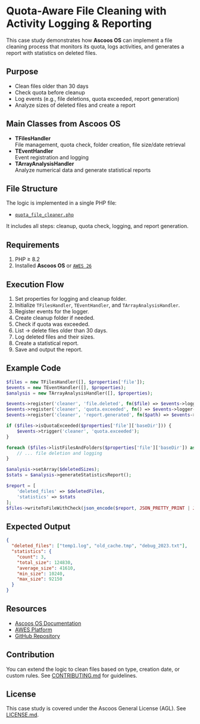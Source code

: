 # Quota-Aware File Cleaning with Activity Logging & Reporting

This case study demonstrates how **Ascoos OS** can implement a file cleaning process that monitors its quota, logs activities, and generates a report with statistics on deleted files.

## Purpose
- Clean files older than 30 days
- Check quota before cleanup
- Log events (e.g., file deletions, quota exceeded, report generation)
- Analyze sizes of deleted files and create a report

## Main Classes from Ascoos OS
- **TFilesHandler**  
  File management, quota check, folder creation, file size/date retrieval  
- **TEventHandler**  
  Event registration and logging  
- **TArrayAnalysisHandler**  
  Analyze numerical data and generate statistical reports  

## File Structure
The logic is implemented in a single PHP file:
- [`quota_file_cleaner.php`](quota_file_cleaner.php)

It includes all steps: cleanup, quota check, logging, and report generation.

## Requirements
1. PHP ≥ 8.2  
2. Installed **Ascoos OS** or [`AWES 26`](https://awes.ascoos.com)

## Execution Flow
1. Set properties for logging and cleanup folder.
2. Initialize `TFilesHandler`, `TEventHandler`, and `TArrayAnalysisHandler`.
3. Register events for the logger.
4. Create cleanup folder if needed.
5. Check if quota was exceeded.
6. List → delete files older than 30 days.
7. Log deleted files and their sizes.
8. Create a statistical report.
9. Save and output the report.

## Example Code
```php
$files = new TFilesHandler([], $properties['file']);
$events = new TEventHandler([], $properties);
$analysis = new TArrayAnalysisHandler([], $properties);

$events->register('cleaner', 'file.deleted', fn($file) => $events->logger->log("Deleted file: $file"));
$events->register('cleaner', 'quota.exceeded', fn() => $events->logger->log("Quota exceeded before cleanup"));
$events->register('cleaner', 'report.generated', fn($path) => $events->logger->log("Report saved: $path"));

if ($files->isQuotaExceeded($properties['file']['baseDir'])) {
    $events->trigger('cleaner', 'quota.exceeded');
}

foreach ($files->listFilesAndFolders($properties['file']['baseDir']) as $file) {
    // ... file deletion and logging
}

$analysis->setArray($deletedSizes);
$stats = $analysis->generateStatisticsReport();

$report = [
    'deleted_files' => $deletedFiles,
    'statistics' => $stats
];
$files->writeToFileWithCheck(json_encode($report, JSON_PRETTY_PRINT | JSON_UNESCAPED_UNICODE), $reportPath);
```

## Expected Output
```json
{
  "deleted_files": ["temp1.log", "old_cache.tmp", "debug_2023.txt"],
  "statistics": {
    "count": 3,
    "total_size": 124830,
    "average_size": 41610,
    "min_size": 10240,
    "max_size": 92150
  }
}
```

## Resources
- [Ascoos OS Documentation](/docs/)  
- [AWES Platform](https://awes.ascoos.com)  
- [GitHub Repository](https://github.com/ascoos/os)

## Contribution
You can extend the logic to clean files based on type, creation date, or custom rules. See [CONTRIBUTING.md](/CONTRIBUTING.md) for guidelines.

## License
This case study is covered under the Ascoos General License (AGL). See [LICENSE.md](/LICENSE.md).
